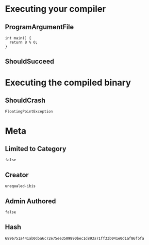 # Executing your compiler

## ProgramArgumentFile

```
int main() {
  return 8 % 0;
}
```

## ShouldSucceed

# Executing the compiled binary

## ShouldCrash

```
FloatingPointException
```

# Meta

## Limited to Category

```
false
```

## Creator

```
unequaled-ibis
```

## Admin Authored

```
false
```

## Hash

```
6896751a441ab0d5a6c72e75ee3509890bec1d893a71ff33b041e0d1af86fbfa
```
